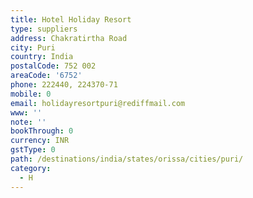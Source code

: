 ```yaml
---
title: Hotel Holiday Resort
type: suppliers
address: Chakratirtha Road
city: Puri
country: India
postalCode: 752 002
areaCode: '6752'
phone: 222440, 224370-71
mobile: 0
email: holidayresortpuri@rediffmail.com
www: ''
note: ''
bookThrough: 0
currency: INR
gstType: 0
path: /destinations/india/states/orissa/cities/puri/
category:
  - H
---
```


